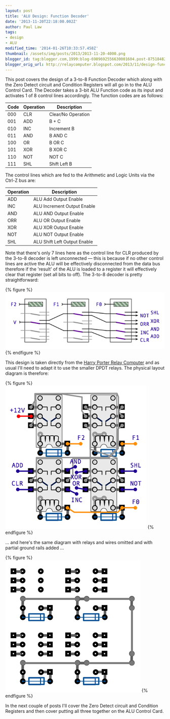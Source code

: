 ```yaml
---
layout: post
title: 'ALU Design: Function Decoder'
date: '2013-11-20T22:18:00.002Z'
author: Paul Law
tags:
- design
- ALU
modified_time: '2014-01-26T10:33:57.458Z'
thumbnail: /assets/img/posts/2013/2013-11-20-4000.png
blogger_id: tag:blogger.com,1999:blog-6989692556630001604.post-8751848267255231383
blogger_orig_url: http://relaycomputer.blogspot.com/2013/11/design-function-decoder.html
---
```


This post covers the design of a 3-to-8 Function Decoder which along 
with the Zero Detect circuit and Condition Registers will all go in to the ALU 
Control Card. The Decoder takes a 3-bit ALU Function code as its input and 
activates 1 of 8 control lines accordingly. The function codes are as 
follows:

| Code | Operation | Description |
| ---- | --------- | ----------- |
| 000 | CLR | Clear/No Operation |
| 001 | ADD | B + C |
| 010 | INC | Increment B |
| 011 | AND | B AND C |
| 100 | OR  | B OR C |
| 101 | XOR | B XOR C |
| 110 | NOT | NOT C |
| 111 | SHL | Shift Left B |

The control lines which are fed to the Arithmetic and Logic Units via the Ctrl-Z bus are:

| Operation | Description |
| --------- | ----------- |
| ADD | ALU Add Output Enable |
| INC | ALU Increment Output Enable |
| AND | ALU AND Output Enable |
| ORR | ALU OR Output Enable |
| XOR | ALU XOR Output Enable |
| NOT | ALU NOT Output Enable |
| SHL | ALU Shift Left Output Enable |

Note that 
there's only 7 lines here as the control line for CLR produced by the 3-to-8 
decoder is left unconnected — this is because if no other control lines are 
active the ALU will be effectively disconnected from the data bus therefore if 
the 'result' of the ALU is loaded to a register it will effectively clear that 
register (set all bits to off). The 3-to-8 decoder is pretty 
straightforward:

{% figure %}
![](/assets/img/posts/2013/2013-11-20-0000.png)
{% endfigure %}

This design is taken directly from the 
[Harry Porter Relay Computer](http://web.cecs.pdx.edu/~harry/Relay/index.html) and as usual I'll need to adapt it to use the 
smaller DPDT relays. The physical layout diagram is therefore:

{% figure %}
![](/assets/img/posts/2013/2013-11-20-0001.png)
{% endfigure %}

... and here's the same diagram with relays and wires omitted and with 
partial ground rails added ...

{% figure %}
![](/assets/img/posts/2013/2013-11-20-0002.png)
{% endfigure %}

In the next couple of posts I'll cover the Zero Detect circuit and 
Condition Registers and then cover putting all three together on the ALU 
Control Card. 